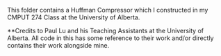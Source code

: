 This folder contains a Huffman Compressor which I constructed in my CMPUT 274 Class at the University of Alberta.

**Credits to Paul Lu and his Teaching Assistants at the University of Alberta. 
All code in this has some reference to their work and/or directly contains their work alongside mine.